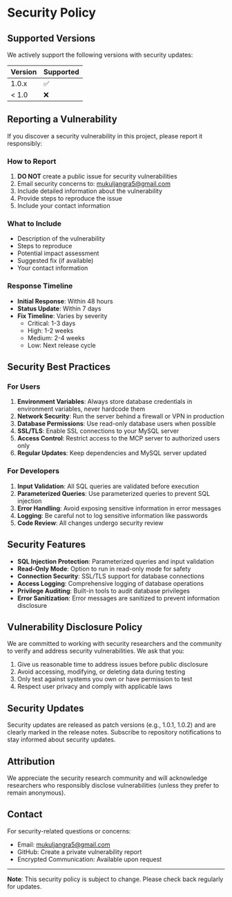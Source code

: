 # Security Policy

## Supported Versions

We actively support the following versions with security updates:

| Version | Supported          |
| ------- | ------------------ |
| 1.0.x   | :white_check_mark: |
| < 1.0   | :x:                |

## Reporting a Vulnerability

If you discover a security vulnerability in this project, please report it responsibly:

### How to Report

1. **DO NOT** create a public issue for security vulnerabilities
2. Email security concerns to: mukuljangra5@gmail.com
3. Include detailed information about the vulnerability
4. Provide steps to reproduce the issue
5. Include your contact information

### What to Include

- Description of the vulnerability
- Steps to reproduce
- Potential impact assessment
- Suggested fix (if available)
- Your contact information

### Response Timeline

- **Initial Response**: Within 48 hours
- **Status Update**: Within 7 days
- **Fix Timeline**: Varies by severity
  - Critical: 1-3 days
  - High: 1-2 weeks
  - Medium: 2-4 weeks
  - Low: Next release cycle

## Security Best Practices

### For Users

1. **Environment Variables**: Always store database credentials in environment variables, never hardcode them
2. **Network Security**: Run the server behind a firewall or VPN in production
3. **Database Permissions**: Use read-only database users when possible
4. **SSL/TLS**: Enable SSL connections to your MySQL server
5. **Access Control**: Restrict access to the MCP server to authorized users only
6. **Regular Updates**: Keep dependencies and MySQL server updated

### For Developers

1. **Input Validation**: All SQL queries are validated before execution
2. **Parameterized Queries**: Use parameterized queries to prevent SQL injection
3. **Error Handling**: Avoid exposing sensitive information in error messages
4. **Logging**: Be careful not to log sensitive information like passwords
5. **Code Review**: All changes undergo security review

## Security Features

- **SQL Injection Protection**: Parameterized queries and input validation
- **Read-Only Mode**: Option to run in read-only mode for safety
- **Connection Security**: SSL/TLS support for database connections
- **Access Logging**: Comprehensive logging of database operations
- **Privilege Auditing**: Built-in tools to audit database privileges
- **Error Sanitization**: Error messages are sanitized to prevent information disclosure

## Vulnerability Disclosure Policy

We are committed to working with security researchers and the community to verify and address security vulnerabilities. We ask that you:

1. Give us reasonable time to address issues before public disclosure
2. Avoid accessing, modifying, or deleting data during testing
3. Only test against systems you own or have permission to test
4. Respect user privacy and comply with applicable laws

## Security Updates

Security updates are released as patch versions (e.g., 1.0.1, 1.0.2) and are clearly marked in the release notes. Subscribe to repository notifications to stay informed about security updates.

## Attribution

We appreciate the security research community and will acknowledge researchers who responsibly disclose vulnerabilities (unless they prefer to remain anonymous).

## Contact

For security-related questions or concerns:
- Email: mukuljangra5@gmail.com
- GitHub: Create a private vulnerability report
- Encrypted Communication: Available upon request

---

**Note**: This security policy is subject to change. Please check back regularly for updates.
